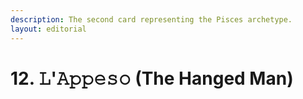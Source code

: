 ```yaml
---
description: The second card representing the Pisces archetype.
layout: editorial
---
```


# 12. 𝙻'𝙰𝚙𝚙𝚎𝚜𝚘 (The Hanged Man)

